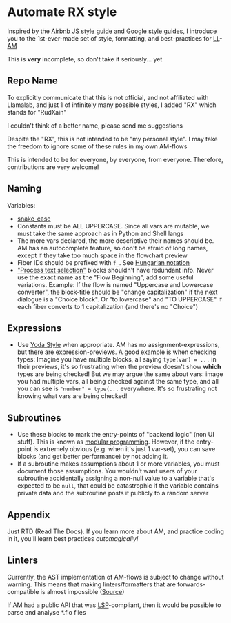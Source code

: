 # Automate RX style
Inspired by the [Airbnb JS style guide](https://github.com/airbnb/javascript) and [Google style guides](https://google.github.io/styleguide), I introduce you to the 1st-ever-made set of style, formatting, and best-practices for [LL](https://llamalab.com)-[AM](https://llamalab.com/automate)

This is **very** incomplete, so don't take it seriously... yet

## Repo Name

To explicitly communicate that this is not official, and not affiliated with Llamalab, and just 1 of infinitely many possible styles, I added "RX" which stands for "RudXain"

I couldn't think of a better name, please send me suggestions

Despite the "RX", this is not intended to be "my personal style". I may take the freedom to ignore some of these rules in my own AM-flows  

This is intended to be for everyone, by everyone, from everyone. Therefore, contributions are very welcome!

## Naming

Variables:
- [snake_case](https://en.wikipedia.org/wiki/Snake_case)
- Constants must be ALL UPPERCASE. Since all vars are mutable, we must take the same approach as in Python and Shell langs
- The more vars declared, the more descriptive their names should be. AM has an autocomplete feature, so don't be afraid of long names, except if they take too much space in the flowchart preview 
- Fiber IDs should be prefixed with `f_`. See [Hungarian notation](https://en.wikipedia.org/wiki/Hungarian_notation)
- ["Process text selection"](https://llamalab.com/automate/doc/block/process_text.html) blocks shouldn't have redundant info. Never use the exact name as the "Flow Beginning", add some useful variations. Example: If the flow is named "Uppercase and Lowercase converter", the block-title should be "change capitalization" if the next dialogue is a "Choice block". Or "to lowercase" and "TO UPPERCASE" if each fiber converts to 1 capitalization (and there's no "Choice")

## Expressions

- Use [Yoda Style](https://en.wikipedia.org/wiki/Yoda_conditions) when appropriate. AM has no assignment-expressions, but there are expression-previews.
A good example is when checking types: Imagine you have multiple blocks, all saying `type(var) = ...` in their previews, it's so frustrating when the preview doesn't show **which** types are being checked!
But we may argue the same about vars: image you had multiple vars, all being checked against the same type, and all you can see is `"number" = type(...` everywhere. It's so frustrating not knowing what vars are being checked!

## Subroutines

- Use these blocks to mark the entry-points of "backend logic" (non UI stuff). This is known as [modular programming](https://en.wikipedia.org/wiki/Modular_programming). However, if the entry-point is extremely obvious (e.g. when it's just 1 var-set), you can save blocks (and get better performance) by not adding it.
- If a subroutine makes assumptions about 1 or more variables, you must document those assumptions. You wouldn't want users of your subroutine accidentally assigning a non-null value to a variable that's expected to be `null`, that could be catastrophic if the variable contains private data and the subroutine posts it publicly to a random server

## Appendix

Just RTD (Read The Docs). If you learn more about AM, and practice coding in it, you'll learn best practices _automagically!_

## Linters

Currently, the AST implementation of AM-flows is subject to change without warning. This means that making linters/formatters that are forwards-compatible is almost impossible ([Source](https://groups.google.com/g/automate-user/c/_8xuZW7j5Ps/m/g-XtwOIAAgAJ))

If AM had a public API that was [LSP](https://en.wikipedia.org/wiki/Language_Server_Protocol)-compliant, then it would be possible to parse and analyse \*.flo files

